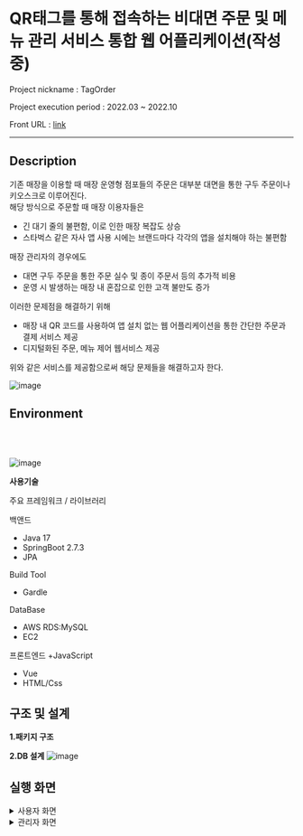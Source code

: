 # QR태그를 통해 접속하는 비대면 주문 및 메뉴 관리 서비스 통합 웹 어플리케이션(작성중)

Project nickname : TagOrder

Project execution period : 2022.03 ~ 2022.10

Front URL : [link](https://github.com/dyunames21/TagOrder_Front.git)


---

## Description

기존 매장을 이용할 때 매장 운영형 점포들의 주문은 대부분 대면을 통한 구두 주문이나 키오스크로 이루어진다. 
<br/>해당 방식으로 주문할 때 매장 이용자들은 

   + 긴 대기 줄의 불편함, 이로 인한 매장 복잡도 상승
   + 스타벅스 같은 자사 앱 사용 시에는 브랜드마다 각각의 앱을 설치해야 하는 불편함
 
 매장 관리자의 경우에도

  + 대면 구두 주문을 통한 주문 실수 및 종이 주문서 등의 추가적 비용
  + 운영 시 발생하는 매장 내 혼잡으로 인한 고객 불만도 증가

이러한 문제점을 해결하기 위해

 + 매장 내 QR 코드를 사용하여 앱 설치 없는 웹 어플리케이션을 통한 간단한 주문과 결제 서비스 제공
 + 디지털화된 주문, 메뉴 제어 웹서비스 제공

위와 같은 서비스를 제공함으로써 해당 문제들을 해결하고자 한다.


 ![image](https://user-images.githubusercontent.com/50948044/226090666-607432ab-3322-4986-9981-215dd9d82dbc.png)
 
 
 
 ## Environment
 <br/>
 <br/>
 
![image](https://user-images.githubusercontent.com/50948044/226091719-b454aaf0-7c7f-402a-874b-1bdf7e227468.png)


 **사용기술**
 
 주요 프레임워크 / 라이브러리
 
 백앤드
 + Java 17
 + SpringBoot 2.7.3
 + JPA
  
 Build Tool
 + Gardle
 
 DataBase
 + AWS RDS:MySQL
 + EC2
 
 프론트엔드
 +JavaScript
 + Vue 
 + HTML/Css
 

## 구조 및 설계

**1.패키지 구조**

**2.DB 설계**
![image](https://user-images.githubusercontent.com/50948044/226093988-f2110615-35e6-4ca5-ae19-d19382d9863a.png)


## 실행 화면

<details>
    <summary>사용자 화면</summary>
    로그인 화면</br>
    <img src="https://user-images.githubusercontent.com/50948044/226091804-b2ddd129-0149-417f-b35f-d1bee3830136.png", width="500px"></br>
    주문 진행</br>
    <img src="https://user-images.githubusercontent.com/50948044/226091829-c1038776-f71f-4532-9822-a86e538f92a3.png", width="600px"></br>
    주문 결제진행</br>
    <img src="https://user-images.githubusercontent.com/50948044/226091861-cef1d53d-1990-4ad0-8008-2601f60eacb2.png", width="600px"></br>
    주문 완료시 문자 발송</br>
    <img src="https://user-images.githubusercontent.com/50948044/226093437-2cdcb6fd-f4b8-40f6-b23d-bf4f4800dc62.png", width="600px"></br>
   
</details>

<details>
    <summary>관리자 화면</summary>
    현재 주문 리스트</br>
    <img src="https://user-images.githubusercontent.com/50948044/226093347-2fe104ec-03a3-476e-bd9f-26f8e1c7d571.png", width="500px"></br>
    시작을 누르면 Polling을 통해 주문 감지, 파악 </br>
    구매자가 정해 놓은 이름, 주문 메뉴 파악</br>
    주문 진행 후 완료하기 누르면  구매자에게 문자 전달, 주문 완료</br>
    </br>
    메뉴 실시간 CRUD</br>
    <img src="https://user-images.githubusercontent.com/50948044/226093387-399ff5eb-1b11-469c-b349-36433c9680a5.png", width="600px"></br>
    
</details>




